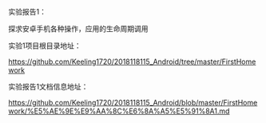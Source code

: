 实验报告1：

探求安卓手机各种操作，应用的生命周期调用

实验1项目根目录地址：

https://github.com/Keeling1720/2018118115_Android/tree/master/FirstHomework

实验报告1文档信息地址：

https://github.com/Keeling1720/2018118115_Android/blob/master/FirstHomework/%E5%AE%9E%E9%AA%8C%E6%8A%A5%E5%91%8A1.md

